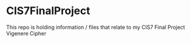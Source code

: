 # CIS7FinalProject
This repo is holding information / files that relate to my CIS7 Final Project Vigenere Cipher
